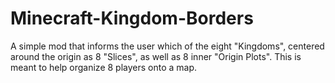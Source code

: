 Minecraft-Kingdom-Borders
=========================

A simple mod that informs the user which of the eight "Kingdoms", centered around the origin as 8 "Slices", as well as 8 inner "Origin Plots". This is meant to help organize 8 players onto a map.
